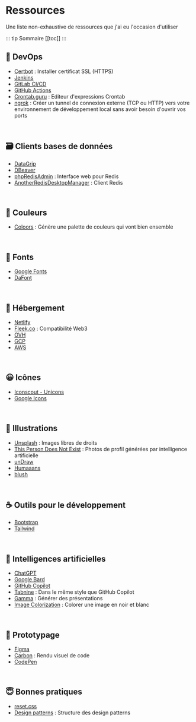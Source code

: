 # Ressources

Une liste non-exhaustive de ressources que j'ai eu l'occasion d'utiliser

::: tip Sommaire
[[toc]]
:::


## 👷 DevOps
* [Certbot](https://certbot.eff.org/instructions) : Installer certificat SSL (HTTPS)
* [Jenkins](https://www.jenkins.io/)
* [GitLab CI/CD ](https://docs.gitlab.com/ee/ci/)
* [GitHub Actions](https://docs.github.com/en/actions)
* [Crontab.guru](https://crontab.guru/) : Editeur d'expressions Crontab
* [ngrok](https://ngrok.com/) : Créer un tunnel de connexion externe (TCP ou HTTP) vers votre environnement de développement local sans avoir besoin d'ouvrir vos ports

<br>

## 🗃️ Clients bases de données
* [DataGrip](https://www.jetbrains.com/fr-fr/datagrip/)
* [DBeaver](https://dbeaver.io/)
* [phpRedisAdmin](https://github.com/erikdubbelboer/phpRedisAdmin) : Interface web pour Redis
* [AnotherRedisDesktopManager](https://github.com/qishibo/AnotherRedisDesktopManager) : Client Redis

<br>

## 🎨 Couleurs
* [Coloors](https://coolors.co/generate) : Génère une palette de couleurs qui vont bien ensemble

<br>

## 📌 Fonts
* [Google Fonts](https://fonts.google.com/)
* [DaFont](https://www.dafont.com/fr/)

<br>

## 🚀 Hébergement
* [Netlify](https://www.netlify.com/)
* [Fleek.co](https://www.fleek.co/) : Compatibilité Web3
* [OVH](https://www.ovh.com/)
* [GCP](https://console.cloud.google.com?hl=fr)
* [AWS](https://aws.amazon.com/fr/)

<br>

## 😀 Icônes
* [Iconscout - Unicons](https://iconscout.com/unicons)
* [Google Icons](https://fonts.google.com/icons)

<br>

## 📸 Illustrations
* [Unsplash](https://unsplash.com/) : Images libres de droits
* [This Person Does Not Exist](https://thispersondoesnotexist.com/) : Photos de profil générées par intelligence artificielle
* [unDraw](https://undraw.co/)
* [Humaaans](https://www.humaaans.com/)
* [blush](https://blush.design/fr)

<br>

## ☕ Outils pour le développement
* [Bootstrap](https://getbootstrap.com/)
* [Tailwind](https://tailwindcss.com/)

<br>

## 🤖 Intelligences artificielles
* [ChatGPT](https://chat.openai.com)
* [Google Bard](https://bard.google.com)
* [GitHub Copilot](https://github.com/features/copilot)
* [Tabnine](https://www.tabnine.com/) : Dans le même style que GitHub Copilot
* [Gamma](https://gamma.app/) : Générer des présentations
* [Image Colorization](https://deepai.org/machine-learning-model/colorizer) : Colorer une image en noir et blanc

<br>

## 💄 Prototypage
* [Figma](https://www.figma.com/)
* [Carbon](https://carbon.now.sh/) : Rendu visuel de code
* [CodePen](https://codepen.io/)

<br>

## 😇 Bonnes pratiques
* [reset.css](https://meyerweb.com/eric/tools/css/reset/)
* [Design patterns](https://refactoring.guru/fr/design-patterns/catalog) : Structure des design patterns